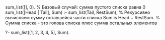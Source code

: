 sum_list([], 0). % Базовый случай: сумма пустого списка равна 0
sum_list([Head | Tail], Sum) :-
    sum_list(Tail, RestSum), % Рекурсивно вычисляем сумму оставшейся части списка
    Sum is Head + RestSum. % Сумма списка - это голова списка плюс сумма остальных элементов

?- sum_list([1, 2, 3, 4, 5], Sum).
